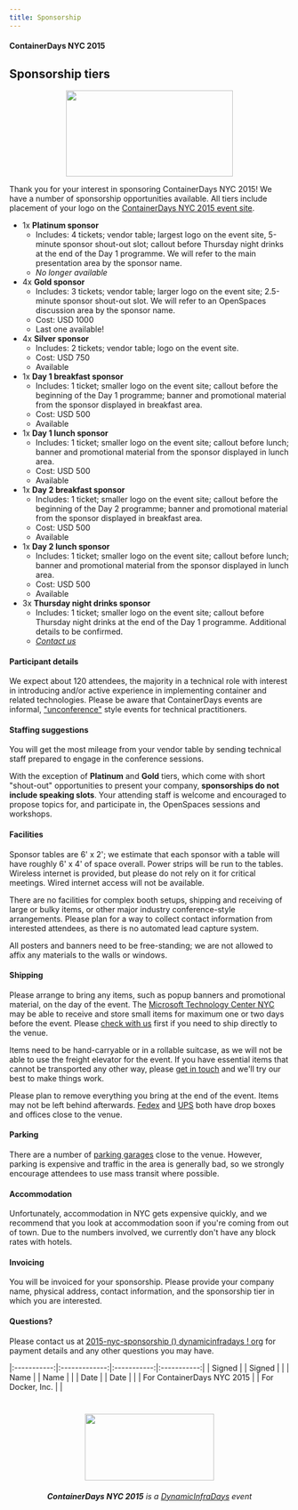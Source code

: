 ```yaml
---
title: Sponsorship
---
```


<style>
#footer {
   display: none;
   }
</style>

#### ContainerDays NYC 2015

## <a name="tiers"></a>Sponsorship tiers

<img src="http://dynamicinfradays.org/img/logo.png" height="155" width="300" style="margin-left:auto;margin-right:auto;display:block">

Thank you for your interest in sponsoring ContainerDays NYC 2015! We have a number of sponsorship opportunities available. All tiers include placement of your logo on the [ContainerDays NYC 2015 event site](http://dynamicinfradays.org/events/2015-nyc/).

* 1x **Platinum sponsor**
  * Includes: 4 tickets; vendor table; largest logo on the event site, 5-minute sponsor shout-out slot; callout before Thursday night drinks at the end of the Day 1 programme. We will refer to the main presentation area by the sponsor name.
  * _No longer available_
* 4x **Gold sponsor**
  * Includes: 3 tickets; vendor table; larger logo on the event site; 2.5-minute sponsor shout-out slot. We will refer to an OpenSpaces discussion area by the sponsor name.
  * Cost: USD 1000
  * Last one available!
* 4x **Silver sponsor**
  * Includes: 2 tickets; vendor table; logo on the event site.
  * Cost: USD 750
  * Available
* 1x **Day 1 breakfast sponsor**
  * Includes: 1 ticket; smaller logo on the event site; callout before the beginning of the Day 1 programme; banner and promotional material from the sponsor displayed in breakfast area.
  * Cost: USD 500
  * Available
* 1x **Day 1 lunch sponsor**
  * Includes: 1 ticket; smaller logo on the event site; callout before lunch; banner and promotional material from the sponsor displayed in lunch area.
  * Cost: USD 500
  * Available
* 1x **Day 2 breakfast sponsor**
  * Includes: 1 ticket; smaller logo on the event site; callout before the beginning of the Day 2 programme; banner and promotional material from the sponsor displayed in breakfast area.
  * Cost: USD 500
  * Available
* 1x **Day 2 lunch sponsor**
  * Includes: 1 ticket; smaller logo on the event site; callout before lunch; banner and promotional material from the sponsor displayed in lunch area.
  * Cost: USD 500
  * Available
* 3x **Thursday night drinks sponsor**
  * Includes: 1 ticket; smaller logo on the event site; callout before Thursday night drinks at the end of the Day 1 programme. Additional details to be confirmed.
  * _[Contact us](#questions)_

#### <a name="participants"></a>Participant details

We expect about 120 attendees, the majority in a technical role with interest in introducing and/or active experience in implementing container and related technologies. Please be aware that ContainerDays events are informal,  ["unconference"](http://en.wikipedia.org/wiki/Unconference) style events for technical practitioners.

#### <a name="staffing"></a>Staffing suggestions

You will get the most mileage from your vendor table by sending technical staff prepared to engage in the conference sessions.

With the exception of **Platinum** and **Gold** tiers, which come with short "shout-out" opportunities to present your company, **sponsorships do not include speaking slots**. Your attending staff is welcome and encouraged to propose topics for, and participate in, the OpenSpaces sessions and workshops.

#### <a name="facilities"></a>Facilities

Sponsor tables are 6' x 2'; we estimate that each sponsor with a table will have roughly 6' x 4' of space overall. Power strips will be run to the tables. Wireless internet is provided, but please do not rely on it for critical meetings. Wired internet access will not be available.

There are no facilities for complex booth setups, shipping and receiving of large or bulky items, or other major industry conference-style arrangements. Please plan for a way to collect contact information from interested attendees, as there is no automated lead capture system.

All posters and banners need to be free-standing; we are not allowed to affix any materials to the walls or windows.

#### <a name="shipping"></a>Shipping

Please arrange to bring any items, such as popup banners and promotional material, on the day of the event. The [Microsoft Technology Center NYC](http://dynamicinfradays.org/events/2015-nyc/#location) may be able to receive and store small items for maximum one or two days before the event. Please [check with us](#questions) first if you need to ship directly to the venue.

Items need to be hand-carryable or in a rollable suitcase, as we will not be able to use the freight elevator for the event. If you have essential items that cannot be transported any other way, please [get in touch](#questions) and we'll try our best to make things work.

Please plan to remove everything you bring at the end of the event. Items may not be left behind afterwards. [Fedex](http://local.fedex.com/ny/new-york/?q=11%20Times%20Sq%20NY%2010036) and [UPS](https://www.ups.com/dropoff?txtQuery=11%20Times%20Sq%20NY%2011036&reqType=results) both have drop boxes and offices close to the venue.

#### <a name="parking"></a>Parking

There are a number of [parking garages](https://www.google.com/maps/search/parking/@40.7578811,-73.990092,16z/data=!3m1!4b1!4m8!2m7!3m6!1sparking!2sMicrosoft+Technology+Center,+640+8th+Ave,+New+York,+NY+10019,+United+States!3s0x89c25856e81cdc7d:0xcb6b70d1bb597301!4m2!1d-73.9896509!2d40.75672) close to the venue. However, parking is expensive and traffic in the area is generally bad, so we strongly encourage attendees to use mass transit where possible.

#### <a name="accommodation"></a>Accommodation

Unfortunately, accommodation in NYC gets expensive quickly, and we recommend that you look at accommodation soon if you're coming from out of town. Due to the numbers involved, we currently don't have any block rates with hotels.

#### <a name="invoicing"></a>Invoicing

You will be invoiced for your sponsorship. Please provide your company name, physical address, contact information, and the sponsorship tier in which you are interested.

#### <a name="questions"></a>Questions?

Please contact us at [2015-nyc-sponsorship () dynamicinfradays ! org](mailto:2015-nyc-sponsorship@dynamicinfradays.org) for payment details and any other questions you may have.

|:-----------:|:-------------:|:-----------:|:-----------:|
| Signed | | Signed | |
| Name | | Name | |
| Date | | Date | |
| For ContainerDays NYC 2015 | | For Docker, Inc. | |

<img src="http://dynamicinfradays.org/img/logo.png" height="120" width="232" style="margin: 40px auto 20px auto; display: block;">

<div style="text-align: center; display: block;"><em><strong>ContainerDays NYC 2015</strong> is a <a href="http://dynamicinfradays.org">DynamicInfraDays</a> event</em></div>
